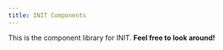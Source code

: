 ```yaml
---
title: INIT Components
---
```

This is the component library for INIT. **Feel free to look around!**